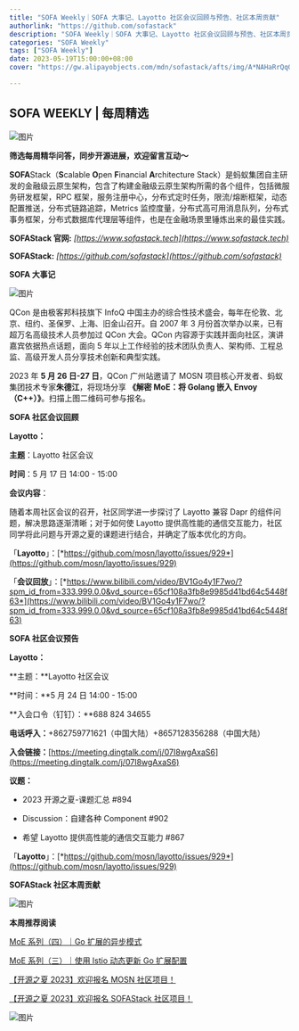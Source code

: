 ```yaml
---
title: "SOFA Weekly｜SOFA 大事记、Layotto 社区会议回顾与预告、社区本周贡献"
authorlink: "https://github.com/sofastack"
description: "SOFA Weekly｜SOFA 大事记、Layotto 社区会议回顾与预告、社区本周贡献"
categories: "SOFA Weekly"
tags: ["SOFA Weekly"]
date: 2023-05-19T15:00:00+08:00
cover: "https://gw.alipayobjects.com/mdn/sofastack/afts/img/A*NAHaRrQqGzAAAAAAAAAAAAAAARQnAQ"

---
```


## SOFA WEEKLY | 每周精选

![图片](https://p3-juejin.byteimg.com/tos-cn-i-k3u1fbpfcp/1e08fca65f7643c783d33f590bb41d5a~tplv-k3u1fbpfcp-zoom-1.image)

**筛选每周精华问答，同步开源进展，欢迎留言互动～**

**SOFA**Stack（**S**calable **O**pen **F**inancial **A**rchitecture Stack）是蚂蚁集团自主研发的金融级云原生架构，包含了构建金融级云原生架构所需的各个组件，包括微服务研发框架，RPC 框架，服务注册中心，分布式定时任务，限流/熔断框架，动态配置推送，分布式链路追踪，Metrics 监控度量，分布式高可用消息队列，分布式事务框架，分布式数据库代理层等组件，也是在金融场景里锤炼出来的最佳实践。

**SOFAStack 官网:** *[https://www.sofastack.tech](https://www.sofastack.tech)*

**SOFAStack:** *[https://github.com/sofastack](https://github.com/sofastack)*

**SOFA 大事记**

![图片](https://mmbiz.qpic.cn/mmbiz_png/nibOZpaQKw0ibwXPxqC8mufMuBufWA5AIGmTia61H7kWiab2ibgQ2pKUdMz7peoib7ItZCMuKTt1zib2fZBeZdUdhB9mA/640?wx_fmt=png&wxfrom=5&wx_lazy=1&wx_co=1)

QCon 是由极客邦科技旗下 InfoQ 中国主办的综合性技术盛会，每年在伦敦、北京、纽约、圣保罗、上海、旧金山召开。自 2007 年 3 月份首次举办以来，已有超万名高级技术人员参加过 QCon 大会。QCon 内容源于实践并面向社区，演讲嘉宾依据热点话题，面向 5 年以上工作经验的技术团队负责人、架构师、工程总监、高级开发人员分享技术创新和典型实践。

2023 年 **5 月 26 日-27 日**，QCon 广州站邀请了 MOSN 项目核心开发者、蚂蚁集团技术专家**朱德江**，将现场分享 **《解密 MoE：将 Golang 嵌入 Envoy（C++）》**。扫描上图二维码可参与报名。

**SOFA 社区会议回顾**  

**Layotto：**

**主题**：Layotto 社区会议

**时间**：5 月 17 日 14:00 - 15:00

**会议内容**：

随着本周社区会议的召开，社区同学进一步探讨了 Layotto 兼容 Dapr 的组件问题，解决思路逐渐清晰；对于如何使 Layotto 提供高性能的通信交互能力，社区同学将此问题与开源之夏的课题进行结合，并确定了版本优化的方向。

「**Layotto**」：[*https://github.com/mosn/layotto/issues/929*](https://github.com/mosn/layotto/issues/929)

「**会议回放**」：[*https://www.bilibili.com/video/BV1Go4y1F7wo/?spm_id_from=333.999.0.0&vd_source=65cf108a3fb8e9985d41bd64c5448f63*](https://www.bilibili.com/video/BV1Go4y1F7wo/?spm_id_from=333.999.0.0&vd_source=65cf108a3fb8e9985d41bd64c5448f63)

 **SOFA 社区会议预告**

**Layotto：**

**主题：**Layotto 社区会议

**时间：**5 月 24 日 14:00 - 15:00

**入会口令（钉钉）：**688 824 34655

**电话呼入：**+862759771621（中国大陆）+8657128356288（中国大陆）

**入会链接：**[https://meeting.dingtalk.com/j/07I8wgAxaS6](https://meeting.dingtalk.com/j/07I8wgAxaS6)

**议题：**

- 2023 开源之夏-课题汇总 #894

- Discussion：自建各种 Component #902

- 希望 Layotto 提供高性能的通信交互能力 #867

「**Layotto**」：[*https://github.com/mosn/layotto/issues/929*](https://github.com/mosn/layotto/issues/929)

  **SOFAStack  社区本周贡献**  

![图片](https://mmbiz.qpic.cn/mmbiz_jpg/nibOZpaQKw0ibwXPxqC8mufMuBufWA5AIG25icythe9qfhgrKuYOjq84mWk2x1KWicGQLOENevnHvK0C6eyXNSSU8Q/640?wx_fmt=jpeg&wxfrom=5&wx_lazy=1&wx_co=1)

  **本周推荐阅读**

[MoE 系列（四）｜Go 扩展的异步模式](https://mp.weixin.qq.com/s/to6U_5UfU1LUSj6vGsQQuQ)

[MoE 系列（三）｜使用 Istio 动态更新 Go 扩展配置](https://mp.weixin.qq.com/s/gvbvAZEUbjtD-UpKziHmBA)

[【开源之夏 2023】欢迎报名 MOSN 社区项目！](https://mp.weixin.qq.com/s/_YioODtkDDyG3GxIg3HBQQ)

[【开源之夏 2023】欢迎报名 SOFAStack 社区项目！](https://mp.weixin.qq.com/s/OMm01cUTmFTuAfiPw_0c7Q)

![图片](https://mmbiz.qpic.cn/mmbiz_jpg/nibOZpaQKw0icFMvfmJYE2gzNBePWwuuickPbVLQXdjXHytsPOr7fibEPjbYY2TZU8BcwsrJzoLVGQt7j9qJcF6aqw/640?wx_fmt=jpeg&wxfrom=5&wx_lazy=1&wx_co=1)
